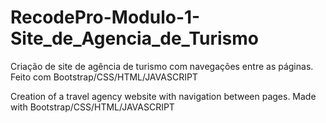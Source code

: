 # RecodePro-Modulo-1-Site_de_Agencia_de_Turismo
 Criação de site de agência de turismo com navegações entre as páginas.
Feito com Bootstrap/CSS/HTML/JAVASCRIPT

Creation of a travel agency website with navigation between pages.
Made with Bootstrap/CSS/HTML/JAVASCRIPT
